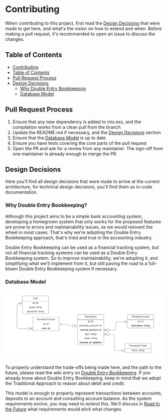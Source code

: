 # Contributing

When contributing to this project, first read the [Design Decisions](#design-decisions) that were made to get here, and what's the vision on how to extend and when. Before making a pull request, it's recommended to open an issue to discuss the changes.

## Table of Contents

<!--ts-->
  * [Contributing](#contributing)
  * [Table of Contents](#table-of-contents)
  * [Pull Request Process](#pull-request-process)
  * [Design Decisions](#design-decisions)
    * [Why Double Entry Bookkeeping](#why-double-entry-bookkeeping)
    * [Database Model](#database-model)
<!--te--> 
## Pull Request Process

1. Ensure that any new dependency is added to mix.exs, and the compilation works from a clean pull from the branch
2. Update the README.md if necessary, and the [Design Decisions](#design-decisions) section
3. Ensure that the [Database Model](#database-model) is up to date
4. Ensure you have tests covering the core parts of the pull request
5. Open the PR and ask for a review from any maintainer. The sign-off from one maintainer is already enough to merge the PR.

## Design Decisions

Here you'll find all design decisions that were made to arrive at the current architecture, for technical design decisions, you'll find them as in-code documentation.

### Why Double Entry Bookkeeping?

Although this project aims to be a simple bank accounting system, developing a homegrown system that only works for the proposed features are prone to errors and maintainability issues, as we would reinvent the wheel in most cases.
That's why we're adopting the Double Entry Bookkeeping approach, that's tried and true in the accounting industry.

Double Entry Bookkeeping can be used as a financial tracking system, but not all financial tracking systems can be used as a Double Entry Bookkeeping system.
So to improve maintainability, we're adopting it, and simplifying what we'll implement from it, but still paving the road to a full-blown Double Entry Bookkeeping system if necessary.

### Database Model

![double entry bookkeeping model](./bank_accounting_model.png)

To properly understand the trade-offs being made here, and the path to the future, please read the wiki entry on [Double Entry Bookkeeping](https://github.com/gugahoa/bank_accounting/wiki/Double-Entry-Bookkeeping). If you already know about Double Entry Bookkeeping, keep in mind that we adopt the Traditional Approach to reason about debit and credit.

This model is enough to properly represent transactions between accounts, deposits to an account and consulting account balance.
As the system requirements evolve, you may need to extend this. We'll discuss in [Road to the Future](#road-to-the-future) what requirements would elicit what changes.
